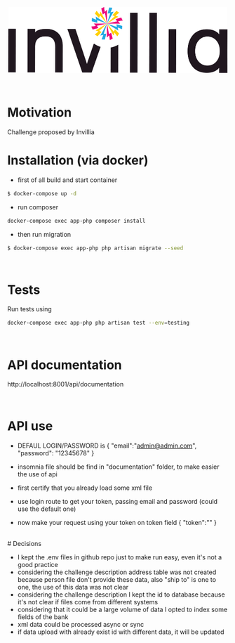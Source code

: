 
<p align="center">
  <img width="500" height="150" src="documentation/logo.png">
</p>
<br/>

# Motivation   
Challenge proposed by Invillia
<br/>

# Installation (via docker)

- first of all build and start container   
```sh
$ docker-compose up -d
```

- run composer   
```sh
docker-compose exec app-php composer install
```

- then run migration   
```sh
$ docker-compose exec app-php php artisan migrate --seed
```
<br/>

# Tests
Run tests using
```sh
docker-compose exec app-php php artisan test --env=testing
```
<br/>

# API documentation

http://localhost:8001/api/documentation

<br/>

# API use
* DEFAUL LOGIN/PASSWORD is 
  {
	  "email":"admin@admin.com",
	  "password": "12345678"
  }

* insomnia file should be find in "documentation" folder, to make easier the use of api
* first certify that you already load some xml file
* use login route to get your token, passing email and password (could use the default one)
* now make your request using your token on token field
{
"token":"<your token here>"
}

<br/>
# Decisions

* I kept the .env files in github repo just to  make run easy, even it's not a good practice   
* considering the challenge description address table was not created because person file don't provide these data, also "ship to" is one to one, the use  of this data was not clear   
* considering the challenge description I kept the id to database because it's not clear if files come from different systems   
* considering that it could be a large volume of data I opted to index some fields of the bank   
* xml data could be processed async or sync   
* if data upload with already exist id with different data, it will be updated   